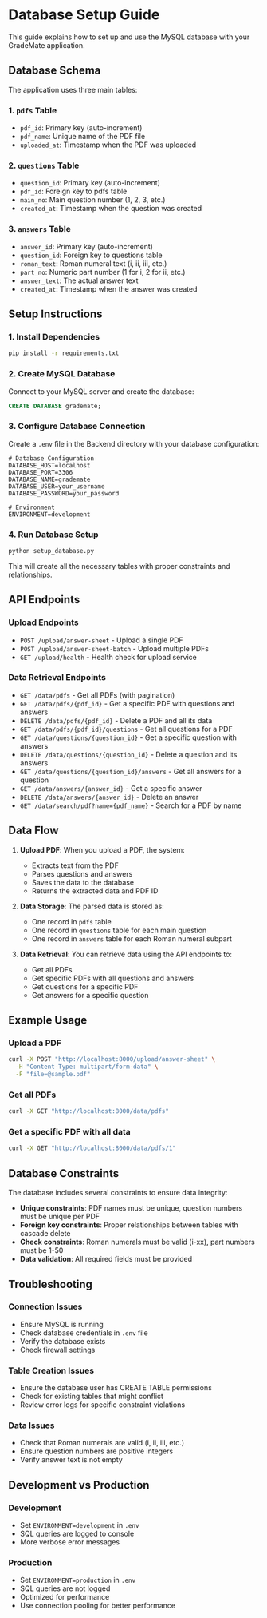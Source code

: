 # Database Setup Guide

This guide explains how to set up and use the MySQL database with your GradeMate application.

## Database Schema

The application uses three main tables:

### 1. `pdfs` Table
- `pdf_id`: Primary key (auto-increment)
- `pdf_name`: Unique name of the PDF file
- `uploaded_at`: Timestamp when the PDF was uploaded

### 2. `questions` Table
- `question_id`: Primary key (auto-increment)
- `pdf_id`: Foreign key to pdfs table
- `main_no`: Main question number (1, 2, 3, etc.)
- `created_at`: Timestamp when the question was created

### 3. `answers` Table
- `answer_id`: Primary key (auto-increment)
- `question_id`: Foreign key to questions table
- `roman_text`: Roman numeral text (i, ii, iii, etc.)
- `part_no`: Numeric part number (1 for i, 2 for ii, etc.)
- `answer_text`: The actual answer text
- `created_at`: Timestamp when the answer was created

## Setup Instructions

### 1. Install Dependencies

```bash
pip install -r requirements.txt
```

### 2. Create MySQL Database

Connect to your MySQL server and create the database:

```sql
CREATE DATABASE grademate;
```

### 3. Configure Database Connection

Create a `.env` file in the Backend directory with your database configuration:

```env
# Database Configuration
DATABASE_HOST=localhost
DATABASE_PORT=3306
DATABASE_NAME=grademate
DATABASE_USER=your_username
DATABASE_PASSWORD=your_password

# Environment
ENVIRONMENT=development
```

### 4. Run Database Setup

```bash
python setup_database.py
```

This will create all the necessary tables with proper constraints and relationships.

## API Endpoints

### Upload Endpoints

- `POST /upload/answer-sheet` - Upload a single PDF
- `POST /upload/answer-sheet-batch` - Upload multiple PDFs
- `GET /upload/health` - Health check for upload service

### Data Retrieval Endpoints

- `GET /data/pdfs` - Get all PDFs (with pagination)
- `GET /data/pdfs/{pdf_id}` - Get a specific PDF with questions and answers
- `DELETE /data/pdfs/{pdf_id}` - Delete a PDF and all its data
- `GET /data/pdfs/{pdf_id}/questions` - Get all questions for a PDF
- `GET /data/questions/{question_id}` - Get a specific question with answers
- `DELETE /data/questions/{question_id}` - Delete a question and its answers
- `GET /data/questions/{question_id}/answers` - Get all answers for a question
- `GET /data/answers/{answer_id}` - Get a specific answer
- `DELETE /data/answers/{answer_id}` - Delete an answer
- `GET /data/search/pdf?name={pdf_name}` - Search for a PDF by name

## Data Flow

1. **Upload PDF**: When you upload a PDF, the system:
   - Extracts text from the PDF
   - Parses questions and answers
   - Saves the data to the database
   - Returns the extracted data and PDF ID

2. **Data Storage**: The parsed data is stored as:
   - One record in `pdfs` table
   - One record in `questions` table for each main question
   - One record in `answers` table for each Roman numeral subpart

3. **Data Retrieval**: You can retrieve data using the API endpoints to:
   - Get all PDFs
   - Get specific PDFs with all questions and answers
   - Get questions for a specific PDF
   - Get answers for a specific question

## Example Usage

### Upload a PDF
```bash
curl -X POST "http://localhost:8000/upload/answer-sheet" \
  -H "Content-Type: multipart/form-data" \
  -F "file=@sample.pdf"
```

### Get all PDFs
```bash
curl -X GET "http://localhost:8000/data/pdfs"
```

### Get a specific PDF with all data
```bash
curl -X GET "http://localhost:8000/data/pdfs/1"
```

## Database Constraints

The database includes several constraints to ensure data integrity:

- **Unique constraints**: PDF names must be unique, question numbers must be unique per PDF
- **Foreign key constraints**: Proper relationships between tables with cascade delete
- **Check constraints**: Roman numerals must be valid (i-xx), part numbers must be 1-50
- **Data validation**: All required fields must be provided

## Troubleshooting

### Connection Issues
- Ensure MySQL is running
- Check database credentials in `.env` file
- Verify the database exists
- Check firewall settings

### Table Creation Issues
- Ensure the database user has CREATE TABLE permissions
- Check for existing tables that might conflict
- Review error logs for specific constraint violations

### Data Issues
- Check that Roman numerals are valid (i, ii, iii, etc.)
- Ensure question numbers are positive integers
- Verify answer text is not empty

## Development vs Production

### Development
- Set `ENVIRONMENT=development` in `.env`
- SQL queries are logged to console
- More verbose error messages

### Production
- Set `ENVIRONMENT=production` in `.env`
- SQL queries are not logged
- Optimized for performance
- Use connection pooling for better performance
